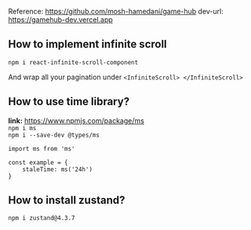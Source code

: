 Reference: https://github.com/mosh-hamedani/game-hub
dev-url: https://gamehub-dev.vercel.app

## How to implement infinite scroll

`npm i react-infinite-scroll-component`

And wrap all your pagination under 
`<InfiniteScroll> </InfiniteScroll>`

## How to use time library?

**link:** https://www.npmjs.com/package/ms  
`npm i ms`  
`npm i --save-dev @types/ms`  

```
import ms from 'ms'  

const example = {
    staleTime: ms('24h')
}
```


## How to install zustand?  
`npm i zustand@4.3.7`